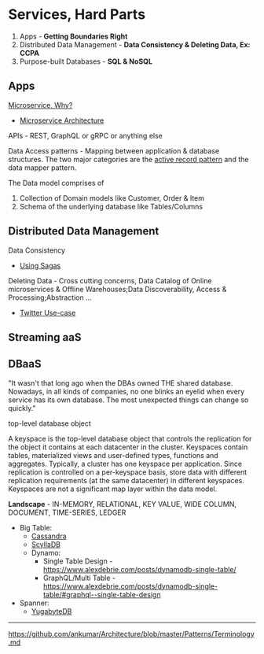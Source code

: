 # Services, Hard Parts

1. Apps - **Getting Boundaries Right**
2. Distributed Data Management - **Data Consistency & Deleting Data, Ex: CCPA**
3. Purpose-built Databases - **SQL & NoSQL**

## Apps
[Microservice, Why?](https://chrisrichardson.net/post/microservices/2020/02/18/why-microservices-part-1.html)
  * [Microservice Architecture](https://microservices.io/patterns/microservices.html)
  
APIs - REST, GraphQL or gRPC or anything else 
  
Data Access patterns - Mapping between application & database structures. The two major categories are the [active record pattern](http://calpaterson.com/activerecord.html) and the data mapper pattern.

The Data model comprises of
1. Collection of Domain models like Customer, Order & Item 
2. Schema of the underlying database like Tables/Columns
  
## Distributed Data Management
Data Consistency
  * [Using Sagas](https://chrisrichardson.net/post/microservices/2019/07/09/developing-sagas-part-1.html)

Deleting Data - Cross cutting concerns, Data Catalog of Online microservices & Offline Warehouses;Data Discoverability, Access & Processing;Abstraction ... 
  * [Twitter Use-case](https://blog.twitter.com/engineering/en_us/topics/infrastructure/2020/deleting-data-distributed-throughout-your-microservices-architecture.html) 

## Streaming aaS 



## DBaaS 

"It wasn't that long ago when the DBAs owned THE shared database. Nowadays, in all kinds of companies, no one blinks an eyelid when every service has its own database. The most unexpected things can change so quickly."

top-level database object

A keyspace is the top-level database object that controls the replication for the object it contains at each datacenter in the cluster. Keyspaces contain tables, materialized views and user-defined types, functions and aggregates. Typically, a cluster has one keyspace per application. Since replication is controlled on a per-keyspace basis, store data with different replication requirements (at the same datacenter) in different keyspaces. Keyspaces are not a significant map layer within the data model.

**Landscape** - IN-MEMORY, RELATIONAL, KEY VALUE, WIDE COLUMN, DOCUMENT, TIME-SERIES, LEDGER

* Big Table:
  * [Cassandra](https://www.datastax.com/blog/2020/05/why-astra-good-cassandra)
  * [ScyllaDB](https://www.scylladb.com/2020/05/07/introducing-scylla-open-source-4-0/)
  * Dynamo:
    * Single Table Design - https://www.alexdebrie.com/posts/dynamodb-single-table/
    * GraphQL/Multi Table - https://www.alexdebrie.com/posts/dynamodb-single-table/#graphql--single-table-design
* Spanner:
  * [YugabyteDB](https://docs.yugabyte.com/latest/comparisons/)
   
---

https://github.com/ankumar/Architecture/blob/master/Patterns/Terminology.md
